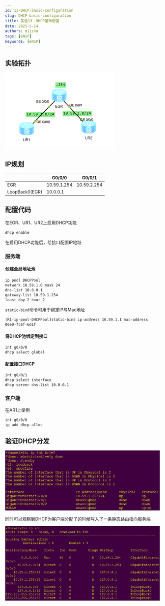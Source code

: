 ```yaml
---
id: 13-DHCP-basic-configuration
slug: DHCP-basic-configuration
title: 实验13：DHCP基础配置
date: 2025-5-14
authors: m1ishu
tags: [eNSP]
keywords: [eNSP]
---
```

## 实验拓扑

![1747874669498](image/11.实验13：DHCP基础配置/1747874669498.png)

## IP规划

|                | G0/0/0      | G0/0/1      |
| -------------- | ----------- | ----------- |
| EGR            | 10.59.1.254 | 10.59.2.254 |
| LoopBack0(EGR) | 10.0.0.1    |             |

## 配置代码

在EGR、UR1、UR2上启用DHCP功能

```
dhcp enable
```

在启用DHCP功能后，给接口配置IP地址

### 服务端

#### 创建全局地址池

```
ip pool DHCPPool
network 10.59.1.0 mask 24
dns-list 10.0.0.1
gateway-list 10.59.1.254
least day 2 hour 2
```

`static-bind`命令可用于绑定IP与Mac地址

```
[R1-ip-pool-DHCPPool]static-bind ip-address 10.59.1.1 mac-address 00e0-fc6f-6d1f
```

#### 将DHCP池绑定到接口

```
int g0/0/0
dhcp select global
```

#### 配置接口DHCP

```
int g0/0/1
dhcp select interface
dhcp server dns-list 10.0.0.1
```

### 客户端

在AR1上举例

```
int g0/0/0
ip add dhcp-alloc
```

## 验证DHCP分发

![1747875314255](image/11.实验13：DHCP基础配置/1747875314255.png)

同时可以观察到DHCP为客户端分配了的时候写入了一条静态路由指向服务端

![1747875351272](image/11.实验13：DHCP基础配置/1747875351272.png)
